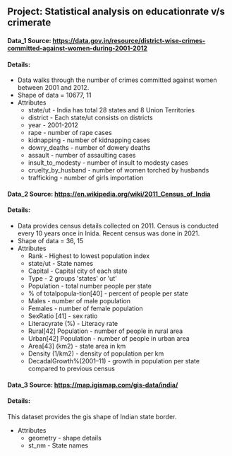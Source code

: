 ## Project: Statistical analysis on educationrate v/s crimerate

#### Data_1 Source: https://data.gov.in/resource/district-wise-crimes-committed-against-women-during-2001-2012

#### Details: 

* Data walks through the number of crimes committed against women between 2001 and 2012.
* Shape of data = 10677, 11
* Attributes
    * state/ut - India has total 28 states and 8 Union Territories
    * district - Each state/ut consists on districts
    * year - 2001-2012
    * rape - number of rape cases
    * kidnapping - number of kidnapping cases
    * dowry_deaths - number of dowery deaths 
    * assault - number of assaulting cases
    * insult_to_modesty - number of insult to modesty cases
    * cruelty_by_husband - number of women torched by husbands
    * trafficking - number of girls importation
    
#### Data_2 Source: https://en.wikipedia.org/wiki/2011_Census_of_India

#### Details:

* Data provides census details collected on 2011. Census is conducted every 10 years once in Inida. Recent census was done in 2021.
* Shape of data = 36, 15
* Attributes
    * Rank - Highest to lowest population index
    * state/ut - State names
    * Capital - Capital city of each state
    * Type - 2 groups 'states' or 'ut'
    * Population - total number people per state
    * % of totalpopula-tion[40] - percent of people per state
    * Males - number of male population 
    * Females - number of female population
    * SexRatio [41] - sex ratio
    * Literacyrate (%) - Literacy rate
    * Rural[42] Population - number of people in rural area
    * Urban[42] Population - number of people in urban area
    * Area[43] (km2) - state area in km
    * Density (1/km2) - density of population per km
    * DecadalGrowth%(2001–11) - growth in population per state compared to previous census
    

#### Data_3 Source: https://map.igismap.com/gis-data/india/

#### Details:
This dataset provides the gis shape of Indian state border.
* Attributes
    * geometry - shape details
    * st_nm - State names
